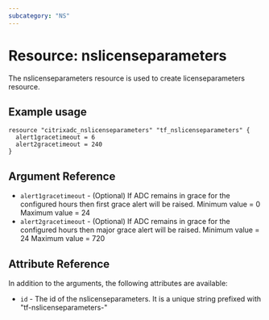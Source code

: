 ```yaml
---
subcategory: "NS"
---
```


# Resource: nslicenseparameters

The nslicenseparameters resource is used to create licenseparameters resource.


## Example usage

```hcl
resource "citrixadc_nslicenseparameters" "tf_nslicenseparameters" {
  alert1gracetimeout = 6
  alert2gracetimeout = 240
}
```


## Argument Reference

* `alert1gracetimeout` - (Optional) If ADC remains in grace for the configured hours then first grace alert will be raised. Minimum value =  0 Maximum value =  24
* `alert2gracetimeout` - (Optional) If ADC remains in grace for the configured hours then major grace alert will be raised. Minimum value =  24 Maximum value =  720


## Attribute Reference

In addition to the arguments, the following attributes are available:

* `id` - The id of the nslicenseparameters. It is a unique string prefixed with "tf-nslicenseparameters-"

